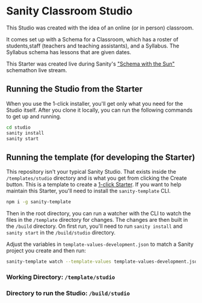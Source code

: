 # Sanity Classroom Studio

This Studio was created with the idea of an online (or in person) classroom.

It comes set up with a Schema for a Classroom, which has a roster of students,staff (teachers and teaching assistants), and a Syllabus. The Syllabus schema has lessons that are given dates.

This Starter was created live during Sanity's ["Schema with the Sun"](https://www.twitch.tv/videos/748571021) schemathon live stream.

## Running the Studio from the Starter

When you use the 1-click installer, you'll get only what you need for the Studio itself. After you clone it locally, you can run the following commands to get up and running.

```sh
cd studio
sanity install
sanity start
```


## Running the template (for developing the Starter)

This repository isn't your typical Sanity Studio. That exists inside the `/templates/studio` directory and is what you get from clicking the Create button. This is a template to create a [1-click Starter](https://sanity.io/create). If you want to help maintain this Starter, you'll need to install the `sanity-template` CLI.

```sh
npm i -g sanity-template
```

Then in the root directory, you can run a watcher with the CLI to watch the files in the `/template` directory for changes. The changes are then built in the `/build` directory. On first run, you'll need to run `sanity install` and `sanity start` in the `/build/studio` directory.

Adjust the variables in `template-values-development.json` to match a Sanity project you create and then run:

```sh
sanity-template watch --template-values template-values-development.json
```

### Working Directory: `/template/studio`
### Directory to run the Studio: `/build/studio`
